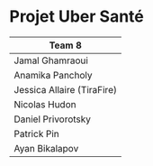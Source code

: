 # Projet Uber Santé

|Team 8|
|---|
|Jamal Ghamraoui|
|Anamika Pancholy|
|Jessica Allaire (TiraFire)|
|Nicolas Hudon|
|Daniel Privorotsky|
|Patrick Pin|
|Ayan Bikalapov|
